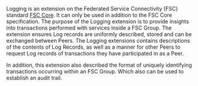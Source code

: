 Logging is an extension on the Federated Service Connectivity (FSC) standard [FSC Core](../core/draft-fsc-core-00.html). It can only be used in addition to the FSC Core specification. 
The purpose of the Logging extension is to provide insights into transactions performed with services inside a FSC Group. The extension ensures Log records are uniformly described, stored and can be exchanged between Peers. 
The Logging extensions contains descriptions of the contents of Log Records, as well as a manner for other Peers to request Log records of transactions they have participated in as a Peer. 

In addition, this extension also described the format of uniquely identifying transactions occurring within an FSC Group. Which also can be used to establish an audit trail.
